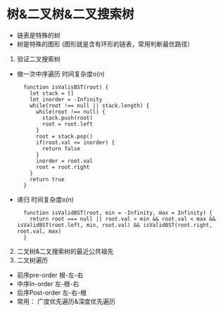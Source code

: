 # 树&二叉树&二叉搜索树
* 链表是特殊的树
* 树是特殊的图形  (图形就是含有环形的链表，常用判断最优路径）
1. 验证二叉搜索树
  - 做一次中序遍历 时间复杂度o(n)
    ```
      function isValisBST(root) {
        let stack = []
        let inorder = -Infinity
        while(root !== null || stack.length) {
          while(root !== null) {
            stack.push(root)
            root = root.left
          }
          root = stack.pop()
          if(root.val <= inorder) {
            return false
          }
          inorder = root.val
          root = root.right
        }
        return true
      }
    ``` 
  - 递归 时间复杂度o(n)
    ```
      function isValidBST(root, min = -Infinity, max = Infinity) {
        return root === null || root.val > min && root.val < max && isValidBST(root.left, min, root.val) && isValidBST(root.right, root.val, max)
      }
    ```
2. 二叉树&二叉搜索树的最近公共祖先
3. 二叉树遍历
  - 前序pre-order 根-左-右
  - 中序In-order 左-根-右
  - 后序Post-order 左-右-根
  - 常用： 广度优先遍历&深度优先遍历